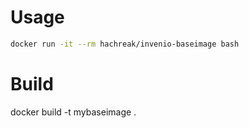 Usage
=====

```bash
docker run -it --rm hachreak/invenio-baseimage bash
```

Build
=====

docker build -t mybaseimage .
